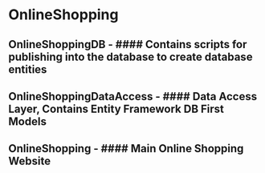 # OnlineShopping
## OnlineShoppingDB - #### Contains scripts for publishing into the database to create database entities

## OnlineShoppingDataAccess - #### Data Access Layer, Contains Entity Framework DB First Models

## OnlineShopping - #### Main Online Shopping Website
